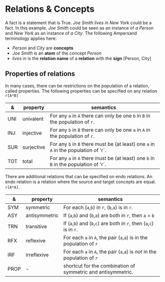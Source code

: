 # Relations & Concepts

A fact is a statement that is True. *Joe Smith lives in New York* could be a fact. In this example, *Joe Smith* could be seen as an instance of *a Person* and *New York* as an instance of *a City*. The following Ampersand terminology applies here:
* *Person* and *City* are **concepts**
* *Joe Smith* is an **atom** of the concept *Person*
* *lives in* is the **relation name** of a **relation** with the **sign** [Person, City] 

## Properties of relations
In many cases, there can be restrictions on the population of a relation, called properties. The following properties can be specified on any relation `r[A*B]`

| & | property | semantics |
| -- | -- | -- |
| UNI | univalent | For any `a` in `A` there can only be one `b` in `B` in the population of `r`. | 
| INJ | injective | For any `b` in `B` there can only be one `a` in `A` in the population of `r`. | 
| SUR | surjective | For any `b` in `B` there must be (at least) one `a` in `A` in the population of 'r`. | 
| TOT | total | For any `a` in `A` there must be (at least) one `b` in `B` in the population of 'r`. | 

There are additional relations that can be specified on endo relations. An endo relation is a relation where the source and target concepts are equal. `r[A*A]`.

| & | property | semantics |
| -- | -- | -- |
| SYM | symmetric | For each (`a`,`b`) in `r`, (`b`,`a`) is in `r`.| 
| ASY | antisymmetric | If (`a`,`b`) and (`b`,`a`) are both in `r`, then `a` = `b` | 
| TRN | transitive | If (`a`,`b`) and (`b`,`c`) are both in `r`, then (`a`,`c`) is in `r`. | 
| RFX | reflexive | For each `a` in `A`, the pair (`a`,`a`) is in the population of `r`  | 
| IRF | irreflexive | For each `a` in `A`, the pair (`a`,`a`) is *not* in the population of `r` | 
| PROP | - | shortcut for the combination of symmetric and antisymmetric.| 

